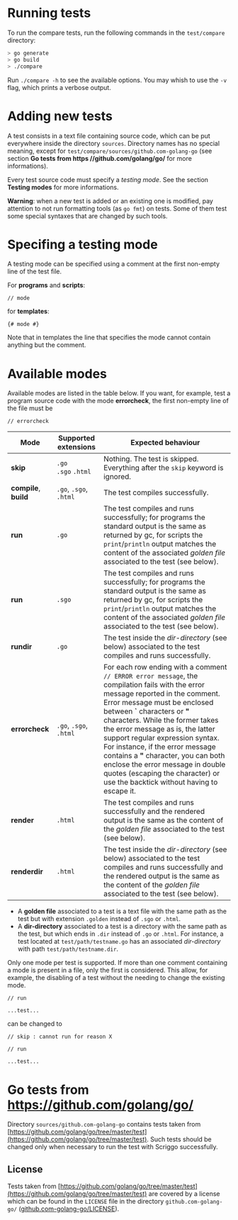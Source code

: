 # Running tests

To run the compare tests, run the following commands in the `test/compare` directory:

```bash
> go generate
> go build
> ./compare
```

Run `./compare -h` to see the available options. You may whish to use the `-v` flag, which prints a verbose output.

# Adding new tests

A test consists in a text file containing source code, which can be put everywhere inside the directory `sources`. Directory names has no special meaning, except for `test/compare/sources/github.com-golang-go` (see section **Go tests from https //github.com/golang/go/** for more informations).

Every test source code must specify a _testing mode_. See the section **Testing modes** for more informations.

**Warning**: when a new test is added or an existing one is modified, pay attention to not run formatting tools (as `go fmt`) on tests. Some of them test some special syntaxes that are changed by such tools.

# Specifing a testing mode

A testing mode can be specified using a comment at the first non-empty line of the test file.

For **programs** and **scripts**:

```
// mode
```

for **templates**:

```
{# mode #}
```

Note that in templates the line that specifies the mode cannot contain anything but the comment.

# Available modes

Available modes are listed in the table below.
If you want, for example, test a program source code with the mode **errorcheck**, the first non-empty line of the file must be

```
// errorcheck
```


Mode | Supported extensions | Expected behaviour
---|---|---
**skip** | `.go` <br> `.sgo` `.html` | Nothing. The test is skipped. Everything after the `skip` keyword is ignored.
**compile**, **build** | `.go`, `.sgo`, `.html` | The test compiles successfully.
**run** | `.go` | The test compiles and runs successfully; for programs the standard output is the same as returned by gc, for scripts the `print`/`println` output matches the content of the associated _golden file_ associated to the test (see below).
**run** | `.sgo` | The test compiles and runs successfully; for programs the standard output is the same as returned by gc, for scripts the `print`/`println` output matches the content of the associated _golden file_ associated to the test (see below).
**rundir** | `.go` | The test inside the _dir-directory_ (see below) associated to the test compiles and runs successfully.
**errorcheck** | `.go`, `.sgo`, `.html` | For each row ending with a comment `// ERROR error message`, the compilation fails with the error message reported in the comment. Error message must be enclosed between **\`** characters or **\"** characters. While the former takes the error message as is, the latter support regular expression syntax. For instance, if the error message contains a **"** character, you can both enclose the error message in double quotes (escaping the character) or use the backtick without having to escape it. 
**render**  | `.html` | The test compiles and runs successfully and the rendered output is the same as the content of the _golden file_ associated to the test  (see below).
**renderdir**  | `.html` | The test inside the _dir-directory_ (see below) associated to the test compiles and runs successfully and the rendered output is the same as the content of the _golden file_ associated to the test (see below).


- A **golden file** associated to a test is a text file with the same path as the test but with extension `.golden` instead of `.sgo` or `.html`.
- A **dir-directory** associated to a test is a directory with the same path as the test, but which ends in `.dir` instead of `.go` or `.html`. For instance, a test located at `test/path/testname.go` has an associated _dir-directory_ with path `test/path/testname.dir`.

Only one mode per test is supported. If more than one comment containing a mode is present in a file,
only the first is considered. This allow, for example, the disabling of a test without
the needing to change the existing mode.

```
// run

...test...
```

can be changed to

```
// skip : cannot run for reason X

// run

...test...
```

# Go tests from https://github.com/golang/go/

Directory `sources/github.com-golang-go` contains tests taken from
[https://github.com/golang/go/tree/master/test](https://github.com/golang/go/tree/master/test).
Such tests should be changed only when necessary to run the test with Scriggo successfully.

## License

Tests taken from [https://github.com/golang/go/tree/master/test](https://github.com/golang/go/tree/master/test) are covered by a license which can be found in the `LICENSE` file in the directory `github.com-golang-go/` ([github.com-golang-go/LICENSE](https://github.com/open2b/scriggo/blob/test/test/compare/sources/github.com-golang-go/LICENSE)).
